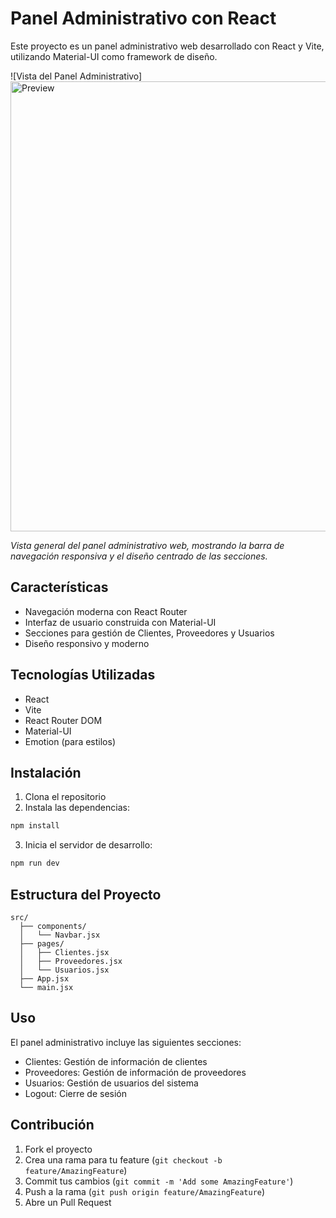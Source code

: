 # Panel Administrativo con React

Este proyecto es un panel administrativo web desarrollado con React y Vite, utilizando Material-UI como framework de diseño.

![Vista del Panel Administrativo]<img src="./images/WhatsApp%20Image%202025-05-24%20at%2012.07.38%20AM.jpeg" alt="Preview" width="1280" height="720">

*Vista general del panel administrativo web, mostrando la barra de navegación responsiva y el diseño centrado de las secciones.*

## Características

- Navegación moderna con React Router
- Interfaz de usuario construida con Material-UI
- Secciones para gestión de Clientes, Proveedores y Usuarios
- Diseño responsivo y moderno

## Tecnologías Utilizadas

- React
- Vite
- React Router DOM
- Material-UI
- Emotion (para estilos)

## Instalación

1. Clona el repositorio
2. Instala las dependencias:
```bash
npm install
```
3. Inicia el servidor de desarrollo:
```bash
npm run dev
```

## Estructura del Proyecto

```
src/
  ├── components/
  │   └── Navbar.jsx
  ├── pages/
  │   ├── Clientes.jsx
  │   ├── Proveedores.jsx
  │   └── Usuarios.jsx
  ├── App.jsx
  └── main.jsx
```

## Uso

El panel administrativo incluye las siguientes secciones:

- Clientes: Gestión de información de clientes
- Proveedores: Gestión de información de proveedores
- Usuarios: Gestión de usuarios del sistema
- Logout: Cierre de sesión

## Contribución

1. Fork el proyecto
2. Crea una rama para tu feature (`git checkout -b feature/AmazingFeature`)
3. Commit tus cambios (`git commit -m 'Add some AmazingFeature'`)
4. Push a la rama (`git push origin feature/AmazingFeature`)
5. Abre un Pull Request
